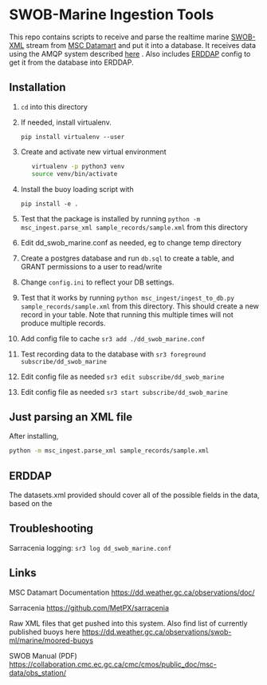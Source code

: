 # SWOB-Marine Ingestion Tools

This repo contains scripts to receive and parse the realtime marine [SWOB-XML](https://collaboration.cmc.ec.gc.ca/cmc/cmos/public_doc/msc-data/obs_station/SWOB-ML_Product_User_Guide_v8.3_e.pdf) stream from [MSC Datamart](https://dd.weather.gc.ca/observations/swob-ml/marine/moored-buoys/) and put it into a database. It receives data using the AMQP system described [here](https://eccc-msc.github.io/open-data/msc-datamart/amqp_en/) . Also includes [ERDDAP](https://coastwatch.pfeg.noaa.gov/erddap/index.html) config to get it from the database into ERDDAP.

## Installation

1. `cd` into this directory

1. If needed, install virtualenv.

   `pip install virtualenv --user`

1. Create and activate new virtual environment

   ```sh
      virtualenv -p python3 venv
      source venv/bin/activate
   ```

1. Install the buoy loading script with

   `pip install -e .`

1. Test that the package is installed by running `python -m msc_ingest.parse_xml sample_records/sample.xml` from this directory

1. Edit dd_swob_marine.conf as needed, eg to change temp directory

1. Create a postgres database and run `db.sql` to create a table, and GRANT permissions to a user to read/write

1. Change `config.ini` to reflect your DB settings.

1. Test that it works by running `python msc_ingest/ingest_to_db.py sample_records/sample.xml` from this directory. This should create a new record in your table. Note that running this multiple times will not produce multiple records.

1. Add config file to cache
   `sr3 add ./dd_swob_marine.conf`

1. Test recording data to the database with
   `sr3 foreground subscribe/dd_swob_marine`

1. Edit config file as needed
   `sr3 edit subscribe/dd_swob_marine`

1. Edit config file as needed
   `sr3 start subscribe/dd_swob_marine`

## Just parsing an XML file

After installing,

```sh
python -m msc_ingest.parse_xml sample_records/sample.xml
```

## ERDDAP

The datasets.xml provided should cover all of the possible fields in the data, based on the

## Troubleshooting

Sarracenia logging:
`sr3 log dd_swob_marine.conf`

## Links

MSC Datamart Documentation
<https://dd.weather.gc.ca/observations/doc/>

Sarracenia
<https://github.com/MetPX/sarracenia>

Raw XML files that get pushed into this system. Also find list of currently published buoys here
<https://dd.weather.gc.ca/observations/swob-ml/marine/moored-buoys>

SWOB Manual (PDF)
<https://collaboration.cmc.ec.gc.ca/cmc/cmos/public_doc/msc-data/obs_station/>
